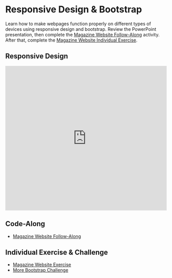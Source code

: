 # Responsive Design & Bootstrap
Learn how to make webpages function properly on different types of devices using responsive design and bootstrap. Review the PowerPoint presentation, then complete the [Magazine Website Follow-Along](MagazineWebsiteFollowAlongWithCode.md) activity. After that, complete the [Magazine Website Individual Exercise](MagazineWebsiteIndividual.md).

## Responsive Design
<iframe src='https://view.officeapps.live.com/op/embed.aspx?src=https://hylandtechclub.com/web-101/Week08/ResponsiveDesign.pptx' width='100%' height='450px' frameborder='0'></iframe>

## Code-Along
- [Magazine Website Follow-Along](MagazineWebsiteFollowAlongWithCode.md)

## Individual Exercise & Challenge
- [Magazine Website Exercise](MagazineWebsiteIndividual.md)
- [More Bootstrap Challenge](MoreBootstrapChallenge.md)